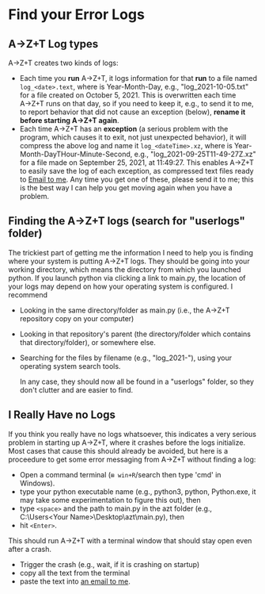 # Find your Error Logs

## A→Z+T Log types
A→Z+T creates two kinds of logs:
- Each time you **run** A→Z+T, it logs information for that **run** to a file named `log_<date>.text`, where <date> is Year-Month-Day, e.g., "log_2021-10-05.txt" for a file created on October 5, 2021.
  This is overwritten each time A→Z+T runs on that day, so if you need to keep it, e.g., to send it to me, to report behavior that did not cause an exception (below), **rename it before starting A→Z+T again**.
- Each time A→Z+T has an **exception** (a serious problem with the program, which causes it to exit, not just unexpected behavior), it will compress the above log and name it `log_<dateTime>.xz`, where <dateTime> is Year-Month-DayTHour-Minute-Second, e.g., "log_2021-09-25T11-49-27Z.xz" for a file made on September 25, 2021, at 11:49:27. This enables A→Z+T to easily save the log of each exception, as compressed text files ready to [Email to me](BUGS.md). Any time you get one of these, please send it to me; this is the best way I can help you get moving again when you have a problem.

## Finding the A→Z+T logs (search for "userlogs" folder)
The trickiest part of getting me the information I need to help you is finding where your system is putting A→Z+T logs.
They should be going into your working directory, which means the directory from which you launched python.
If you launch python via clicking a link to main.py, the location of your logs may depend on how your operating system is configured. I recommend

- Looking in the same directory/folder as main.py (i.e., the A→Z+T repository copy on your computer)
- Looking in that repository's parent (the directory/folder which contains that directory/folder), or somewhere else.
- Searching for the files by filename (e.g., "log_2021-"), using your operating system search tools.

  In any case, they should now all be found in a "userlogs" folder, so they don't clutter and are easier to find.

## I Really Have no Logs
If you think you really have no logs whatsoever, this indicates a very serious problem in starting up A→Z+T, where it crashes before the logs initialize. Most cases that cause this should already be avoided, but here is a proceedure to get some error messaging from A→Z+T without finding a log:

- Open a command terminal (`⊞ win+R`/search then type 'cmd' in Windows).
- type your python executable name (e.g., python3, python, Python.exe, it may take some experimentation to figure this out), then
- type `<space>` and the path to main.py in the azt folder (e.g., C:\Users\<Your Name>\Desktop\azt\main.py), then
- hit `<Enter>`.

This should run A→Z+T  with a terminal window that should stay open even after a crash.
- Trigger the crash (e.g., wait, if it is crashing on startup)
- copy all the text from the terminal
- paste the text into [an email to me](BUGS.md).
